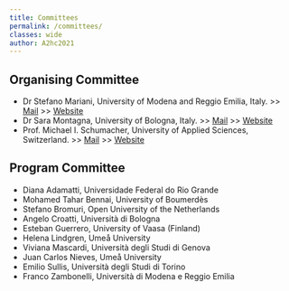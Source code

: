 ```yaml
---
title: Committees
permalink: /committees/
classes: wide
author: A2hc2021
---
```


## Organising Committee

 - Dr Stefano Mariani, University of Modena and Reggio Emilia, Italy. >> [Mail](mailto:stefano.mariani@unimore.it) >> [Website](https://smarianimore.github.io)
 - Dr Sara Montagna, University of Bologna, Italy. >> [Mail](mailto:sara.montagna@unibo.it) >> [Website](http://apice.unibo.it/xwiki/bin/view/SaraMontagna/WebHome)
 - Prof. Michael I. Schumacher, University of Applied Sciences, Switzerland. >> [Mail](mailto:michael.schumacher@hevs.ch) >> [Website](https://www.hevs.ch/en/minisites/projects-products/aislab/collaborateurs/uas-professor/schumacher-1800)

## Program Committee

 - Diana Adamatti, Universidade Federal do Rio Grande
 - Mohamed Tahar Bennai, University of Boumerdès
 - Stefano Bromuri, Open University of the Netherlands
 - Angelo Croatti, Università di Bologna
 - Esteban Guerrero, University of Vaasa (Finland)
 - Helena Lindgren, Umeå University
 - Viviana Mascardi, Università degli Studi di Genova
 - Juan Carlos Nieves, Umeå University
 - Emilio Sullis, Università degli Studi di Torino 
 - Franco Zambonelli, Università di Modena e Reggio Emilia


